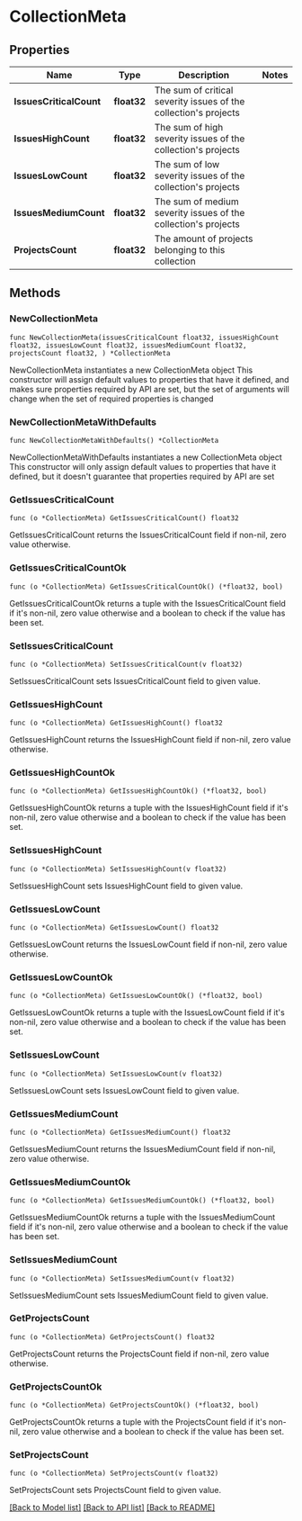 # CollectionMeta

## Properties

Name | Type | Description | Notes
------------ | ------------- | ------------- | -------------
**IssuesCriticalCount** | **float32** | The sum of critical severity issues of the collection&#39;s projects | 
**IssuesHighCount** | **float32** | The sum of high severity issues of the collection&#39;s projects | 
**IssuesLowCount** | **float32** | The sum of low severity issues of the collection&#39;s projects | 
**IssuesMediumCount** | **float32** | The sum of medium severity issues of the collection&#39;s projects | 
**ProjectsCount** | **float32** | The amount of projects belonging to this collection | 

## Methods

### NewCollectionMeta

`func NewCollectionMeta(issuesCriticalCount float32, issuesHighCount float32, issuesLowCount float32, issuesMediumCount float32, projectsCount float32, ) *CollectionMeta`

NewCollectionMeta instantiates a new CollectionMeta object
This constructor will assign default values to properties that have it defined,
and makes sure properties required by API are set, but the set of arguments
will change when the set of required properties is changed

### NewCollectionMetaWithDefaults

`func NewCollectionMetaWithDefaults() *CollectionMeta`

NewCollectionMetaWithDefaults instantiates a new CollectionMeta object
This constructor will only assign default values to properties that have it defined,
but it doesn't guarantee that properties required by API are set

### GetIssuesCriticalCount

`func (o *CollectionMeta) GetIssuesCriticalCount() float32`

GetIssuesCriticalCount returns the IssuesCriticalCount field if non-nil, zero value otherwise.

### GetIssuesCriticalCountOk

`func (o *CollectionMeta) GetIssuesCriticalCountOk() (*float32, bool)`

GetIssuesCriticalCountOk returns a tuple with the IssuesCriticalCount field if it's non-nil, zero value otherwise
and a boolean to check if the value has been set.

### SetIssuesCriticalCount

`func (o *CollectionMeta) SetIssuesCriticalCount(v float32)`

SetIssuesCriticalCount sets IssuesCriticalCount field to given value.


### GetIssuesHighCount

`func (o *CollectionMeta) GetIssuesHighCount() float32`

GetIssuesHighCount returns the IssuesHighCount field if non-nil, zero value otherwise.

### GetIssuesHighCountOk

`func (o *CollectionMeta) GetIssuesHighCountOk() (*float32, bool)`

GetIssuesHighCountOk returns a tuple with the IssuesHighCount field if it's non-nil, zero value otherwise
and a boolean to check if the value has been set.

### SetIssuesHighCount

`func (o *CollectionMeta) SetIssuesHighCount(v float32)`

SetIssuesHighCount sets IssuesHighCount field to given value.


### GetIssuesLowCount

`func (o *CollectionMeta) GetIssuesLowCount() float32`

GetIssuesLowCount returns the IssuesLowCount field if non-nil, zero value otherwise.

### GetIssuesLowCountOk

`func (o *CollectionMeta) GetIssuesLowCountOk() (*float32, bool)`

GetIssuesLowCountOk returns a tuple with the IssuesLowCount field if it's non-nil, zero value otherwise
and a boolean to check if the value has been set.

### SetIssuesLowCount

`func (o *CollectionMeta) SetIssuesLowCount(v float32)`

SetIssuesLowCount sets IssuesLowCount field to given value.


### GetIssuesMediumCount

`func (o *CollectionMeta) GetIssuesMediumCount() float32`

GetIssuesMediumCount returns the IssuesMediumCount field if non-nil, zero value otherwise.

### GetIssuesMediumCountOk

`func (o *CollectionMeta) GetIssuesMediumCountOk() (*float32, bool)`

GetIssuesMediumCountOk returns a tuple with the IssuesMediumCount field if it's non-nil, zero value otherwise
and a boolean to check if the value has been set.

### SetIssuesMediumCount

`func (o *CollectionMeta) SetIssuesMediumCount(v float32)`

SetIssuesMediumCount sets IssuesMediumCount field to given value.


### GetProjectsCount

`func (o *CollectionMeta) GetProjectsCount() float32`

GetProjectsCount returns the ProjectsCount field if non-nil, zero value otherwise.

### GetProjectsCountOk

`func (o *CollectionMeta) GetProjectsCountOk() (*float32, bool)`

GetProjectsCountOk returns a tuple with the ProjectsCount field if it's non-nil, zero value otherwise
and a boolean to check if the value has been set.

### SetProjectsCount

`func (o *CollectionMeta) SetProjectsCount(v float32)`

SetProjectsCount sets ProjectsCount field to given value.



[[Back to Model list]](../README.md#documentation-for-models) [[Back to API list]](../README.md#documentation-for-api-endpoints) [[Back to README]](../README.md)


